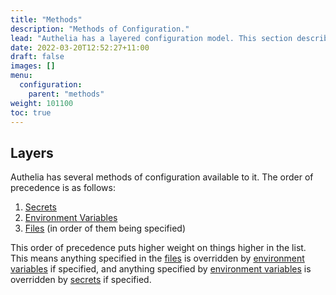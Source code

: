 ```yaml
---
title: "Methods"
description: "Methods of Configuration."
lead: "Authelia has a layered configuration model. This section describes how to implement configuration."
date: 2022-03-20T12:52:27+11:00
draft: false
images: []
menu:
  configuration:
    parent: "methods"
weight: 101100
toc: true
---
```


## Layers

Authelia has several methods of configuration available to it. The order of precedence is as follows:

1. [Secrets](secrets.md)
2. [Environment Variables](environment.md)
3. [Files](files.md) (in order of them being specified)

This order of precedence puts higher weight on things higher in the list. This means anything specified in the
[files](files.md) is overridden by [environment variables](environment.md) if specified, and anything specified by
[environment variables](environment.md) is overridden by [secrets](secrets.md) if specified.

[YAML]: https://yaml.org/
